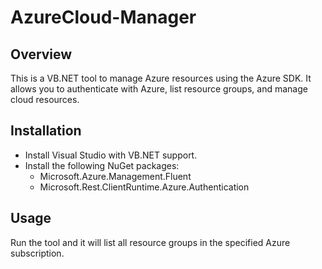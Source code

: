 # AzureCloud-Manager

## Overview
This is a VB.NET tool to manage Azure resources using the Azure SDK. It allows you to authenticate with Azure, list resource groups, and manage cloud resources.

## Installation
- Install Visual Studio with VB.NET support.
- Install the following NuGet packages:
  - Microsoft.Azure.Management.Fluent
  - Microsoft.Rest.ClientRuntime.Azure.Authentication

## Usage
Run the tool and it will list all resource groups in the specified Azure subscription.
